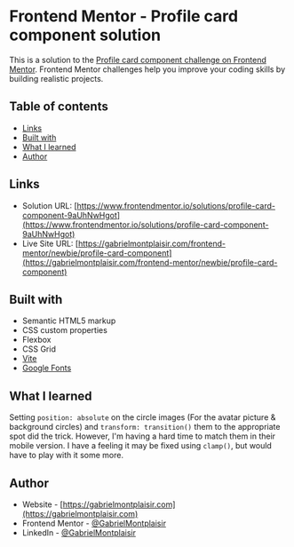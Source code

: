 # Frontend Mentor - Profile card component solution

This is a solution to the [Profile card component challenge on Frontend Mentor](https://www.frontendmentor.io/challenges/profile-card-component-cfArpWshJ). Frontend Mentor challenges help you improve your coding skills by building realistic projects.

## Table of contents

- [Links](#links)
- [Built with](#built-with)
- [What I learned](#what-i-learned)
- [Author](#author)

## Links

- Solution URL: [https://www.frontendmentor.io/solutions/profile-card-component-9aUhNwHgot](https://www.frontendmentor.io/solutions/profile-card-component-9aUhNwHgot)
- Live Site URL: [https://gabrielmontplaisir.com/frontend-mentor/newbie/profile-card-component](https://gabrielmontplaisir.com/frontend-mentor/newbie/profile-card-component)

## Built with

- Semantic HTML5 markup
- CSS custom properties
- Flexbox
- CSS Grid
- [Vite](https://vitejs.dev/)
- [Google Fonts](https://fonts.google.com/)

## What I learned

Setting `position: absolute` on the circle images (For the avatar picture & background circles) and `transform: transition()` them to the appropriate spot did the trick. However, I'm having a hard time to match them in their mobile version. I have a feeling it may be fixed using `clamp()`, but would have to play with it some more.

## Author

- Website - [https://gabrielmontplaisir.com](https://gabrielmontplaisir.com)
- Frontend Mentor - [@GabrielMontplaisir](https://www.frontendmentor.io/profile/GabrielMontplaisir)
- LinkedIn - [@GabrielMontplaisir](https://www.linkedin.com/in/gabriel-montplaisir/)
